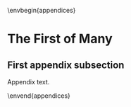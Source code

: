 \envbegin{appendices}

# The First of Many

## First appendix subsection

Appendix text.


\envend{appendices}

